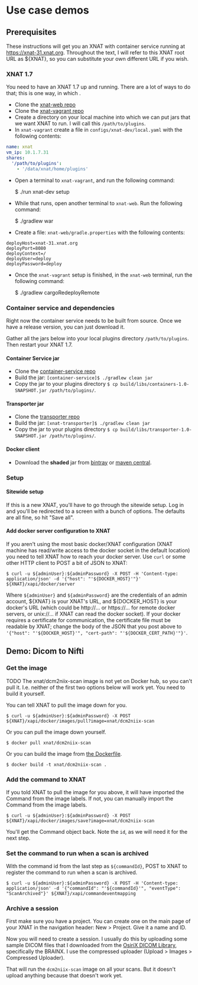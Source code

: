 <!-- NO UPLOAD -->
# Use case demos

## Prerequisites
These instructions will get you an XNAT with container service running at https://xnat-31.xnat.org. Throughout the text, I will refer to this XNAT root URL as ${XNAT}, so you can substitute your own different URL if you wish.

### XNAT 1.7
You need to have an XNAT 1.7 up and running. There are a lot of ways to do that; this is one way, in which .

* Clone the [xnat-web repo](https://bitbucket.org/xnatdev/xnat-web)
* Clone the [xnat-vagrant repo](https://bitbucket.org/xnatdev/xnat-vagrant)
* Create a directory on your local machine into which we can put jars that we want XNAT to run. I will call this `/path/to/plugins`.
* In `xnat-vagrant` create a file in `configs/xnat-dev/local.yaml` with the following contents:

```yaml
name: xnat
vm_ip: 10.1.7.31
shares:
  '/path/to/plugins':
    - '/data/xnat/home/plugins'
```

* Open a terminal to `xnat-vagrant`, and run the following command:

    $ ./run xnat-dev setup

* While that runs, open another terminal to `xnat-web`. Run the following command:

    $ ./gradlew war

* Create a file: `xnat-web/gradle.properties` with the following contents:

```properties
deployHost=xnat-31.xnat.org
deployPort=8080
deployContext=/
deployUser=deploy
deployPassword=deploy
```

* Once the `xnat-vagrant` setup is finished, in the `xnat-web` terminal, run the following command:

    $ ./gradlew cargoRedeployRemote

### Container service and dependencies
Right now the container service needs to be built from source. Once we have a release version, you can just download it.

Gather all the jars below into your local plugins directory `/path/to/plugins`. Then restart your XNAT 1.7.

#### Container Service jar
* Clone the [container-service repo](https://github.com/nrgXnat/container-service)
* Build the jar: `[container-service]$ ./gradlew clean jar`
* Copy the jar to your plugins directory `$ cp build/libs/containers-1.0-SNAPSHOT.jar /path/to/plugins/`.

#### Transporter jar
* Clone the [transporter repo](https://github.com/nrgXnat/xnat-transporter)
* Build the jar: `[xnat-transporter]$ ./gradlew clean jar`
* Copy the jar to your plugins directory `$ cp build/libs/transporter-1.0-SNAPSHOT.jar /path/to/plugins/`.

#### Docker client
* Download the **shaded** jar from [bintray](https://bintray.com/bintray/jcenter/org.mandas%3Adocker-client) or [maven central](http://search.maven.org/#search%7Cga%7C1%7Ccom.spotify.docker-client).

### Setup

#### Sitewide setup
If this is a new XNAT, you'll have to go through the sitewide setup. Log in and you'll be redirected to a screen with a bunch of options. The defaults are all fine, so hit "Save all".

#### Add docker server configuration to XNAT
If you aren't using the most basic docker/XNAT configuration (XNAT machine has read/write access to the docker socket in the default location) you need to tell XNAT how to reach your docker server. Use `curl` or some other HTTP client to POST a bit of JSON to XNAT:

    $ curl -u ${adminUser}:${adminPassword} -X POST -H 'Content-type: application/json' -d '{"host": "'${DOCKER_HOST}'"}' ${XNAT}/xapi/docker/server

Where `${adminUser}` and `${adminPassword}` are the credentials of an admin account, ${XNAT} is your XNAT's URL, and ${DOCKER_HOST} is your docker's URL (which could be http://... or https://... for remote docker servers, or unix://... if XNAT can read the docker socket). If your docker requires a certificate for communication, the certificate file must be readable by XNAT; change the body of the JSON that you post above to `'{"host": "'${DOCKER_HOST}'", "cert-path": "'${DOCKER_CERT_PATH}'"}'`.

## Demo: Dicom to Nifti
### Get the image
TODO The xnat/dcm2niix-scan image is not yet on Docker hub, so you can't pull it. I.e. neither of the first two options below will work yet. You need to build it yourself.

You can tell XNAT to pull the image down for you.

    $ curl -u ${adminUser}:${adminPassword} -X POST ${XNAT}/xapi/docker/images/pull?image=xnat/dcm2niix-scan

Or you can pull the image down yourself.

    $ docker pull xnat/dcm2niix-scan

Or you can build the image from [the Dockerfile](https://raw.githubusercontent.com/NrgXnat/docker-images/master/dcm2niix-scan/Dockerfile).

    $ docker build -t xnat/dcm2niix-scan .

### Add the command to XNAT
If you told XNAT to pull the image for you above, it will have imported the Command from the image labels. If not, you can manually import the Command from the image labels.

    $ curl -u ${adminUser}:${adminPassword} -X POST ${XNAT}/xapi/docker/images/save?image=xnat/dcm2niix-scan

You'll get the Command object back. Note the `id`, as we will need it for the next step.

### Set the command to run when a scan is archived
With the command id from the last step as `${commandId}`, POST to XNAT to register the command to run when a scan is archived.

    $ curl -u ${adminUser}:${adminPassword} -X POST -H 'Content-type: application/json' -d '{"commandId": "'${commandId}'", "eventType": "ScanArchived"}' ${XNAT}/xapi/commandeventmapping

### Archive a session
First make sure you have a project. You can create one on the main page of your XNAT in the navigation header: New > Project. Give it a name and ID.

Now you will need to create a session. I usually do this by uploading some sample DICOM files that I downloaded from the [OsiriX DICOM Library](http://www.osirix-viewer.com/resources/dicom-image-library/), specifically the BRAINX. I use the compressed uploader (Upload > Images > Compressed Uploader).

That will run the `dcm2niix-scan` image on all your scans. But it doesn't upload anything because that doesn't work yet.